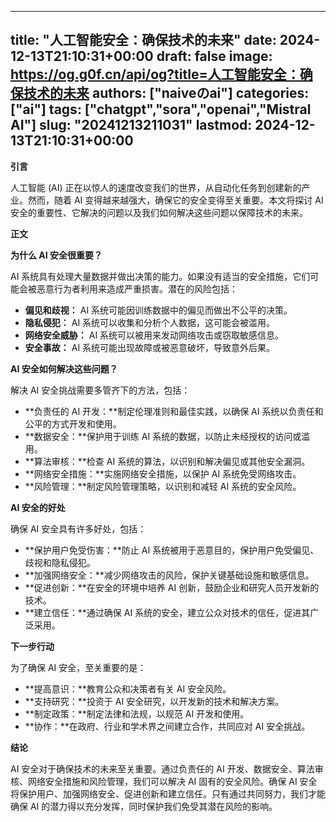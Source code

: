 
---
title: "人工智能安全：确保技术的未来"
date: 2024-12-13T21:10:31+00:00
draft: false
image: https://og.g0f.cn/api/og?title=人工智能安全：确保技术的未来
authors: ["naiveのai"]
categories: ["ai"]
tags: ["chatgpt","sora","openai","Mistral AI"]
slug: "20241213211031"
lastmod: 2024-12-13T21:10:31+00:00
---
**引言**

人工智能 (AI) 正在以惊人的速度改变我们的世界，从自动化任务到创建新的产业。然而，随着 AI 变得越来越强大，确保它的安全变得至关重要。本文将探讨 AI 安全的重要性、它解决的问题以及我们如何解决这些问题以保障技术的未来。

**正文**

**为什么 AI 安全很重要？**

AI 系统具有处理大量数据并做出决策的能力。如果没有适当的安全措施，它们可能会被恶意行为者利用来造成严重损害。潜在的风险包括：

* **偏见和歧视：** AI 系统可能因训练数据中的偏见而做出不公平的决策。
* **隐私侵犯：** AI 系统可以收集和分析个人数据，这可能会被滥用。
* **网络安全威胁：** AI 系统可以被用来发动网络攻击或窃取敏感信息。
* **安全事故：** AI 系统可能出现故障或被恶意破坏，导致意外后果。

**AI 安全如何解决这些问题？**

解决 AI 安全挑战需要多管齐下的方法，包括：

* **负责任的 AI 开发：**制定伦理准则和最佳实践，以确保 AI 系统以负责任和公平的方式开发和使用。
* **数据安全：**保护用于训练 AI 系统的数据，以防止未经授权的访问或滥用。
* **算法审核：**检查 AI 系统的算法，以识别和解决偏见或其他安全漏洞。
* **网络安全措施：**实施网络安全措施，以保护 AI 系统免受网络攻击。
* **风险管理：**制定风险管理策略，以识别和减轻 AI 系统的安全风险。

**AI 安全的好处**

确保 AI 安全具有许多好处，包括：

* **保护用户免受伤害：**防止 AI 系统被用于恶意目的，保护用户免受偏见、歧视和隐私侵犯。
* **加强网络安全：**减少网络攻击的风险，保护关键基础设施和敏感信息。
* **促进创新：**在安全的环境中培养 AI 创新，鼓励企业和研究人员开发新的技术。
* **建立信任：**通过确保 AI 系统的安全，建立公众对技术的信任，促进其广泛采用。

**下一步行动**

为了确保 AI 安全，至关重要的是：

* **提高意识：**教育公众和决策者有关 AI 安全风险。
* **支持研究：**投资于 AI 安全研究，以开发新的技术和解决方案。
* **制定政策：**制定法律和法规，以规范 AI 开发和使用。
* **协作：**在政府、行业和学术界之间建立合作，共同应对 AI 安全挑战。

**结论**

AI 安全对于确保技术的未来至关重要。通过负责任的 AI 开发、数据安全、算法审核、网络安全措施和风险管理，我们可以解决 AI 固有的安全风险。确保 AI 安全将保护用户、加强网络安全、促进创新和建立信任。只有通过共同努力，我们才能确保 AI 的潜力得以充分发挥，同时保护我们免受其潜在风险的影响。